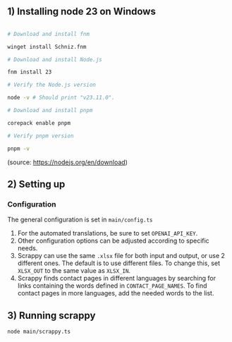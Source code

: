 ## 1) Installing node 23 on Windows

```sh

# Download and install fnm

winget install Schniz.fnm

# Download and install Node.js

fnm install 23

# Verify the Node.js version

node -v # Should print "v23.11.0".

# Download and install pnpm

corepack enable pnpm

# Verify pnpm version

pnpm -v
```

(source: <https://nodejs.org/en/download>)

## 2) Setting up

### Configuration

The general configuration is set in `main/config.ts`

1. For the automated translations, be sure to set `OPENAI_API_KEY`.
2. Other configuration options can be adjusted according to specific needs.
3. Scrappy can use the same `.xlsx` file for both input and output, or use 2 different ones. The default is to use different files. To change this, set `XLSX_OUT` to the same value as `XLSX_IN`.
4. Scrappy finds contact pages in different languages by searching for links containing the words defined in `CONTACT_PAGE_NAMES`. To find contact pages in more languages, add the needed words to the list.

## 3) Running scrappy

```sh
node main/scrappy.ts
```

